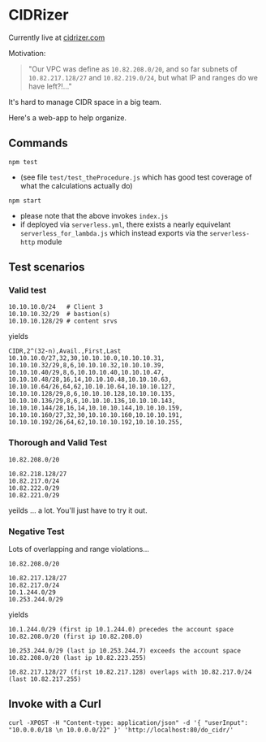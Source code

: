 # CIDRizer

Currently live at [cidrizer.com](https://www.cidrizer.com)

Motivation:

> "Our VPC was define as `10.82.208.0/20`, and so far subnets of `10.82.217.128/27` and `10.82.219.0/24`, but what IP and ranges do we have left?!..."

It's hard to manage CIDR space in a big team.

Here's a web-app to help organize.

## Commands

`npm test`

- (see file `test/test_theProcedure.js` which has good test coverage of what the calculations actually do)

`npm start`

- please note that the above invokes `index.js`
- if deployed via `serverless.yml`, there exists a nearly equivelant `serverless_for_lambda.js` which instead exports via the `serverless-http` module

## Test scenarios

### Valid test

```
10.10.10.0/24   # Client 3
10.10.10.32/29  # bastion(s)
10.10.10.128/29 # content srvs
```

yields

```
CIDR,2^(32-n),Avail.,First,Last
10.10.10.0/27,32,30,10.10.10.0,10.10.10.31,
10.10.10.32/29,8,6,10.10.10.32,10.10.10.39,
10.10.10.40/29,8,6,10.10.10.40,10.10.10.47,
10.10.10.48/28,16,14,10.10.10.48,10.10.10.63,
10.10.10.64/26,64,62,10.10.10.64,10.10.10.127,
10.10.10.128/29,8,6,10.10.10.128,10.10.10.135,
10.10.10.136/29,8,6,10.10.10.136,10.10.10.143,
10.10.10.144/28,16,14,10.10.10.144,10.10.10.159,
10.10.10.160/27,32,30,10.10.10.160,10.10.10.191,
10.10.10.192/26,64,62,10.10.10.192,10.10.10.255,
```

### Thorough and Valid Test

```
10.82.208.0/20

10.82.218.128/27
10.82.217.0/24
10.82.222.0/29
10.82.221.0/29
```

yeilds ... a lot.  You'll just have to try it out.


### Negative Test

Lots of overlapping and range violations...

```
10.82.208.0/20

10.82.217.128/27
10.82.217.0/24
10.1.244.0/29
10.253.244.0/29
```

yields

```
10.1.244.0/29 (first ip 10.1.244.0) precedes the account space 10.82.208.0/20 (first ip 10.82.208.0)

10.253.244.0/29 (last ip 10.253.244.7) exceeds the account space 10.82.208.0/20 (last ip 10.82.223.255)

10.82.217.128/27 (first 10.82.217.128) overlaps with 10.82.217.0/24 (last 10.82.217.255)
```

## Invoke with a Curl

`curl -XPOST -H "Content-type: application/json" -d '{ "userInput": "10.0.0.0/18 \n 10.0.0.0/22" }' 'http://localhost:80/do_cidr/'`
